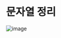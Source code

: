 # 문자열 정리 

![image](https://user-images.githubusercontent.com/85022962/130068042-6fd9d879-6504-449e-b538-243eb00ad586.png)
